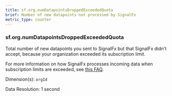 ```yaml
---
title: sf.org.numDatapointsDroppedExceededQuota
brief: Number of new datapoints not processed by SignalFx
metric_type: counter
---
```

### sf.org.numDatapointsDroppedExceededQuota

Total number of new datapoints you sent to SignalFx but that SignalFx didn't accept, because your organization exceeded its subscription limit.

For more information on how SignalFx processes incoming data when subscription limits are exceeded, see [this FAQ](https://docs.signalfx.com/en/latest/_sidebars-and-includes/dpm-faq.html).

Dimension(s): `orgId`

Data Resolution: 1 second
